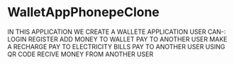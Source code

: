 # WalletAppPhonepeClone
IN THIS APPLICATION WE CREATE A WALLETE APPLICATION 
USER CAN-:
  LOGIN
  REGISTER 
  ADD MONEY TO WALLET 
  PAY TO ANOTHER USER 
  MAKE A RECHARGE
  PAY TO ELECTRICITY BILLS
  PAY TO ANOTHER USER USING QR CODE
  RECIVE MONEY FROM ANOTHER USER 

